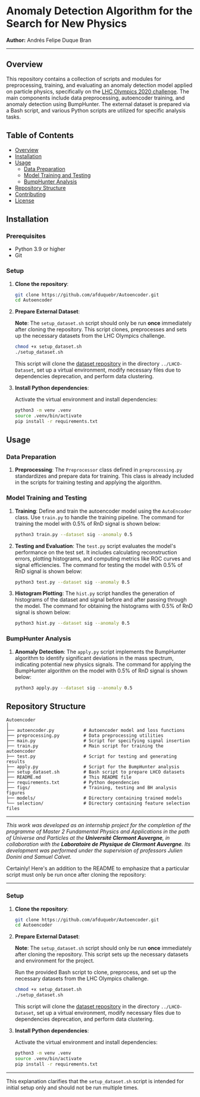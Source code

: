 # Anomaly Detection Algorithm for the Search for New Physics

**Author:** Andrés Felipe Duque Bran

***

## Overview

This repository contains a collection of scripts and modules for preprocessing, training, and evaluating an anomaly detection model applied on particle physics, specifically on the [LHC Olympics 2020 challenge](https://lhco2020.github.io/homepage/). The main components include data preprocessing, autoencoder training, and anomaly detection using BumpHunter. The external dataset is prepared via a Bash script, and various Python scripts are utilized for specific analysis tasks.

## Table of Contents

- [Overview](#overview)
- [Installation](#installation)
- [Usage](#usage)
  - [Data Preparation](#data-preparation)
  - [Model Training and Testing](#model-training-and-testing)
  - [BumpHunter Analysis](#bumphunter-analysis)
- [Repository Structure](#repository-structure)
- [Contributing](#contributing)
- [License](#license)

## Installation

### Prerequisites

- Python 3.9 or higher
- Git

### Setup

1. **Clone the repository**:
   ```bash
   git clone https://github.com/afduquebr/Autoencoder.git
   cd Autoencoder
   ```

2. **Prepare External Dataset**:

   **Note**: The `setup_dataset.sh` script should only be run **once** immediately after cloning the repository. This script clones, preprocesses and sets up the necessary datasets from the LHC Olympics challenge.

   ```bash
   chmod +x setup_dataset.sh
   ./setup_dataset.sh
   ```

   This script will clone the [dataset repository](https://gitlab.cern.ch/idinu/clustering-lhco) in the directory `../LHCO-Dataset`, set up a virtual environment, modify necessary files due to dependencies deprecation, and perform data clustering.

3. **Install Python dependencies**:

   Activate the virtual environment and install dependencies:

   ```bash
   python3 -m venv .venv
   source .venv/bin/activate
   pip install -r requirements.txt
   ```

## Usage

### Data Preparation

1. **Preprocessing**: The `Preprocessor` class defined in `preprocessing.py` standardizes and prepare data for training. This class is already included in the scripts for training testing and applying the algorithm.

### Model Training and Testing

1. **Training**: Define and train the autoencoder model using the `AutoEncoder` class. Use `train.py` to handle the training pipeline. The command for training the model with 0.5\% of RnD signal is shown below:

   ```bash
   python3 train.py --dataset sig --anomaly 0.5
   ```

2. **Testing and Evaluation**: The `test.py` script evaluates the model's performance on the test set. It includes calculating reconstruction errors, plotting histograms, and computing metrics like ROC curves and signal efficiencies. The command for testing the model with 0.5\% of RnD signal is shown below:

   ```bash
   python3 test.py --dataset sig --anomaly 0.5
   ```

3. **Histogram Plotting**: The `hist.py` script handles the generation of histograms of the dataset and signal before and after passing through the model. The command for obtaining the histograms with 0.5\% of RnD signal is shown below:

   ```bash
   python3 hist.py --dataset sig --anomaly 0.5
   ```


### BumpHunter Analysis

1. **Anomaly Detection**: The `apply.py` script implements the BumpHunter algorithm to identify significant deviations in the mass spectrum, indicating potential new physics signals. The command for applying the BumpHunter algorithm on the model with 0.5\% of RnD signal is shown below:

   ```bash
   python3 apply.py --dataset sig --anomaly 0.5
   ```

## Repository Structure

```
Autoencoder
│
├── autoencoder.py           # Autoencoder model and loss functions
├── preprocessing.py         # Data preprocessing utilities
├── main.py                  # Script for specifying signal insertion
├── train.py                 # Main script for training the autoencoder
├── test.py                  # Script for testing and generating results
├── apply.py                 # Script for the BumpHunter analysis
├── setup_dataset.sh         # Bash script to prepare LHCO datasets
├── README.md                # This README file
├── requirements.txt         # Python dependencies
├── figs/                    # Training, testing and BH analysis figures
├── models/                  # Directory containing trained models
└── selection/               # Directory containing feature selection files
```


***

*This work was developed as an internship project for the completion of the programme of Master 2 Fundamental Physics and Applications in the path of Universe and Particles at the* **_Université Clermont Auvergne_***, in collaboration with the* **_Laboratoire de Physique de Clermont Auvergne_***. Its development was performed under the supervision of professors Julien Donini and Samuel Calvet.*









Certainly! Here's an addition to the README to emphasize that a particular script must only be run once after cloning the repository:

---

### Setup

1. **Clone the repository**:
   ```bash
   git clone https://github.com/afduquebr/Autoencoder.git
   cd Autoencoder
   ```

2. **Prepare External Dataset**:

   **Note**: The `setup_dataset.sh` script should only be run **once** immediately after cloning the repository. This script sets up the necessary datasets and environment for the project. 

   Run the provided Bash script to clone, preprocess, and set up the necessary datasets from the LHC Olympics challenge.

   ```bash
   chmod +x setup_dataset.sh
   ./setup_dataset.sh
   ```

   This script will clone the [dataset repository](https://gitlab.cern.ch/idinu/clustering-lhco) in the directory `../LHCO-Dataset`, set up a virtual environment, modify necessary files due to dependencies deprecation, and perform data clustering.

3. **Install Python dependencies**:

   Activate the virtual environment and install dependencies:

   ```bash
   python3 -m venv .venv
   source .venv/bin/activate
   pip install -r requirements.txt
   ```

--- 

This explanation clarifies that the `setup_dataset.sh` script is intended for initial setup only and should not be run multiple times.